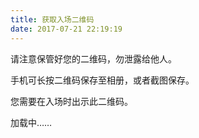 ```yaml
---
title: 获取入场二维码
date: 2017-07-21 22:19:19
---
```


请注意保管好您的二维码，勿泄露给他人。

手机可长按二维码保存至相册，或者截图保存。

您需要在入场时出示此二维码。

<div id="qrcode">
  <p id="loading-notice">加载中……</p>
</div>
<script src="https://unpkg.cnpmjs.org/kjua" onerror="document.querySelector('#loading-notice').innerText = '出错了，请刷新或更换浏览器重试。'"></script>
<script>
  var qrhash = document.location.hash.slice(1)
  var qrcodeEl = kjua({ text: 'https://backend.ihola.one/qr?userid=' + qrhash });
  document.querySelector('#qrcode').appendChild(qrcodeEl);
  document.querySelector('#loading-notice').style = 'display: none;';
</script>